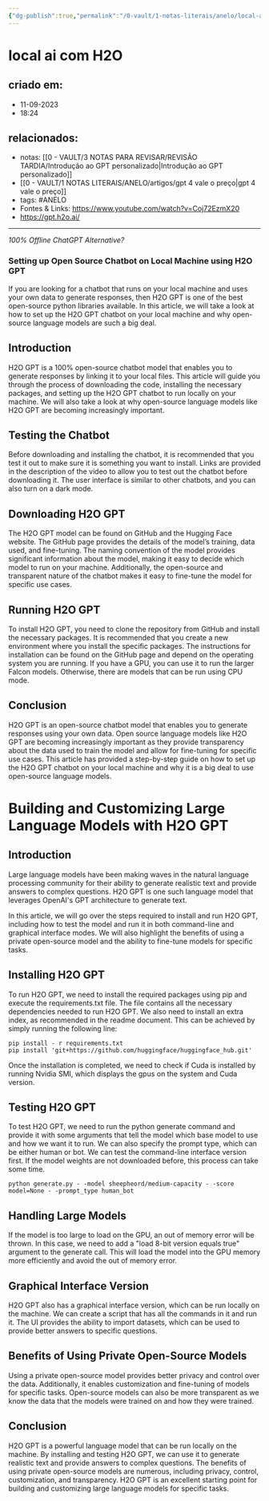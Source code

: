 ```yaml
---
{"dg-publish":true,"permalink":"/0-vault/1-notas-literais/anelo/local-ai-com-h2-o/","tags":["ANELO"],"dgHomeLink":true,"dgShowLocalGraph":true,"dgShowFileTree":true,"dgEnableSearch":true,"noteIcon":""}
---
```


# local ai com H2O

## criado em: 
- 11-09-2023
- 18:24
## relacionados:
- notas: [[0 - VAULT/3 NOTAS PARA REVISAR/REVISÃO TARDIA/Introdução ao GPT personalizado\|Introdução ao GPT personalizado]]
- [[0 - VAULT/1 NOTAS LITERAIS/ANELO/artigos/gpt 4 vale o preço\|gpt 4 vale o preço]]
- tags: #ANELO 
- Fontes & Links: https://www.youtube.com/watch?v=Coj72EzmX20
- https://gpt.h2o.ai/
---
*100% Offline ChatGPT Alternative?*
  
### Setting up Open Source Chatbot on Local Machine using H2O GPT

If you are looking for a chatbot that runs on your local machine and uses your own data to generate responses, then H2O GPT is one of the best open-source python libraries available. In this article, we will take a look at how to set up the H2O GPT chatbot on your local machine and why open-source language models are such a big deal.

## Introduction
H2O GPT is a 100% open-source chatbot model that enables you to generate responses by linking it to your local files. This article will guide you through the process of downloading the code, installing the necessary packages, and setting up the H2O GPT chatbot to run locally on your machine. We will also take a look at why open-source language models like H2O GPT are becoming increasingly important.

## Testing the Chatbot 
Before downloading and installing the chatbot, it is recommended that you test it out to make sure it is something you want to install. Links are provided in the description of the video to allow you to test out the chatbot before downloading it. The user interface is similar to other chatbots, and you can also turn on a dark mode.

## Downloading H2O GPT 
The H2O GPT model can be found on GitHub and the Hugging Face website. The GitHub page provides the details of the model’s training, data used, and fine-tuning. The naming convention of the model provides significant information about the model, making it easy to decide which model to run on your machine. Additionally, the open-source and transparent nature of the chatbot makes it easy to fine-tune the model for specific use cases.

## Running H2O GPT 
To install H2O GPT, you need to clone the repository from GitHub and install the necessary packages. It is recommended that you create a new environment where you install the specific packages. The instructions for installation can be found on the GitHub page and depend on the operating system you are running. If you have a GPU, you can use it to run the larger Falcon models. Otherwise, there are models that can be run using CPU mode.

## Conclusion
H2O GPT is an open-source chatbot model that enables you to generate responses using your own data. Open source language models like H2O GPT are becoming increasingly important as they provide transparency about the data used to train the model and allow for fine-tuning for specific use cases. This article has provided a step-by-step guide on how to set up the H2O GPT chatbot on your local machine and why it is a big deal to use open-source language models.
  
 # Building and Customizing Large Language Models with H2O GPT

## Introduction
Large language models have been making waves in the natural language processing community for their ability to generate realistic text and provide answers to complex questions. H2O GPT is one such language model that leverages OpenAI's GPT architecture to generate text. 

In this article, we will go over the steps required to install and run H2O GPT, including how to test the model and run it in both command-line and graphical interface modes. We will also highlight the benefits of using a private open-source model and the ability to fine-tune models for specific tasks.

## Installing H2O GPT
To run H2O GPT, we need to install the required packages using pip and execute the requirements.txt file. The file contains all the necessary dependencies needed to run H2O GPT. We also need to install an extra index, as recommended in the readme document. This can be achieved by simply running the following line:
```
pip install - r requirements.txt
pip install 'git+https://github.com/huggingface/huggingface_hub.git'
```
Once the installation is completed, we need to check if Cuda is installed by running Nvidia SMI, which displays the gpus on the system and Cuda version. 

## Testing H2O GPT
To test H2O GPT, we need to run the python generate command and provide it with some arguments that tell the model which base model to use and how we want it to run. We can also specify the prompt type, which can be either human or bot. We can test the command-line interface version first. If the model weights are not downloaded before, this process can take some time.

```
python generate.py - -model sheepheord/medium-capacity - -score model=None - -prompt_type human_bot
```

## Handling Large Models
If the model is too large to load on the GPU, an out of memory error will be thrown. In this case, we need to add a \"load 8-bit version equals true\" argument to the generate call. This will load the model into the GPU memory more efficiently and avoid the out of memory error.

## Graphical Interface Version
H2O GPT also has a graphical interface version, which can be run locally on the machine. We can create a script that has all the commands in it and run it. The UI provides the ability to import datasets, which can be used to provide better answers to specific questions. 

## Benefits of Using Private Open-Source Models
Using a private open-source model provides better privacy and control over the data. Additionally, it enables customization and fine-tuning of models for specific tasks. Open-source models can also be more transparent as we know the data that the models were trained on and how they were trained.

## Conclusion
H2O GPT is a powerful language model that can be run locally on the machine. By installing and testing H2O GPT, we can use it to generate realistic text and provide answers to complex questions. The benefits of using private open-source models are numerous, including privacy, control, customization, and transparency. H2O GPT is an excellent starting point for building and customizing large language models for specific tasks.

